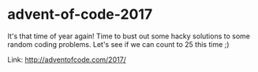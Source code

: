 # advent-of-code-2017
It's that time of year again! Time to bust out some hacky solutions to some random coding problems. Let's see if we can count to 25 this time ;)

Link: http://adventofcode.com/2017/
